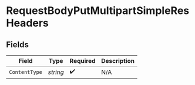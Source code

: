 # RequestBodyPutMultipartSimpleResHeaders


## Fields

| Field              | Type               | Required           | Description        |
| ------------------ | ------------------ | ------------------ | ------------------ |
| `ContentType`      | *string*           | :heavy_check_mark: | N/A                |